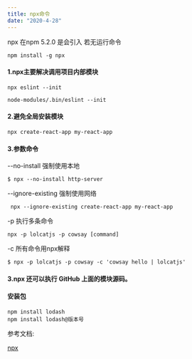 ```yaml
---
title: npx命令
date: "2020-4-28"
---
```


npx 在npm 5.2.0 是会引入
若无运行命令
```
npm install -g npx
```

#### 1.npx主要解决调用项目内部模块
```
npx eslint --init
```

```
node-modules/.bin/eslint --init
```

#### 2.避免全局安装模块

```
npx create-react-app my-react-app
```
#### 3.参数命令

--no-install
强制使用本地
```
$ npx --no-install http-server
```

--ignore-existing
强制使用网络
```
 npx --ignore-existing create-react-app my-react-app
```

-p
执行多条命令
```
npx -p lolcatjs -p cowsay [command]
```

-c
所有命令用npx解释
```
$ npx -p lolcatjs -p cowsay -c 'cowsay hello | lolcatjs'
```


#### 3.npx 还可以执行 GitHub 上面的模块源码。

#### 安装包
```
npm install lodash
npm install lodash@版本号
```

参考文档:

[npx](http://www.ruanyifeng.com/blog/2019/02/npx.html)